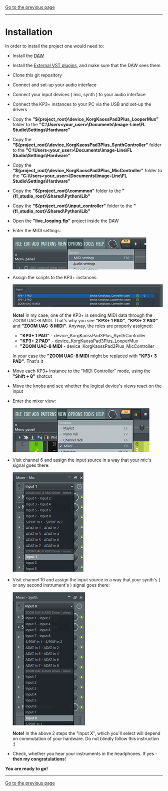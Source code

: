 [Go to the previous page](../../README.md)

----

# Installation

In order to install the project one would need to:

- Install the [DAW](#daw)
- Install the [External VST plugins](#vst-plugins), and make sure that the DAW sees them
- Clone this git repository
- Connect and set-up your audio interface
- Connect your input devices ( mic, synth ) to your audio interface
- Connect the KP3+ instances to your PC via the USB and set-up the drivers
- Copy the **"${project_root}\device_KorgKaossPad3Plus_LooperMux"** folder to the **"C:\Users\<your_user>\Documents\Image-Line\FL Studio\Settings\Hardware"**
- Copy the **"${project_root}\device_KorgKaossPad3Plus_SynthController"** folder to the **"C:\Users\<your_user>\Documents\Image-Line\FL Studio\Settings\Hardware"**
- Copy the **"${project_root}\device_KorgKaossPad3Plus_MicController"** folder to the **"C:\Users\<your_user>\Documents\Image-Line\FL Studio\Settings\Hardware"**
- Copy the **"${project_root}\commmon"** folder to the **"{fl_studio_root}\Shared\Python\Lib"**
- Copy the **"${project_root}\input_controller"** folder to the **"{fl_studio_root}\Shared\Python\Lib"**
- Open the **"live_looping.flp"** project inside the DAW
- Enter the MIDI settings:

  ![Midi settings context menu](./resources/midi-settings-context-menu.png)

- Assign the scripts to the KP3+ instances:

  ![Midi settings](./resources/midi-settings.png)

  **Note!** In my case, one of the KP3+ is sending MIDI data through the ZOOM UAC-8 MIDI. That's why you see **"KP3+ 1 PAD"**, **"KP3+ 2 PAD"** and **"ZOOM UAC-8 MIDI"**. Anyway, the roles are properly assigned:
  
  * **"KP3+ 1 PAD"** - device_KorgKaossPad3Plus_SynthController
  * **"KP3+ 2 PAD"** - device_KorgKaossPad3Plus_LooperMux
  * **"ZOOM UAC-8 MIDI** - device_KorgKaossPad3Plus_MicController
  
  In your case the **"ZOOM UAC-8 MIDI** might be replaced with **"KP3+ 3 PAD"**. That's it

- Move each KP3+ instance to the "MIDI Controller" mode, using the **"Shift + 8"** shotcut
- Move the knobs and see whether the logical device's views react on the input
- Enter the mixer view:

  ![Mixer view context menu](./resources/mixer-view-context-menu.png)

- Visit channel 6 and assign the input source in a way that your mic's signal goes there:

  ![Mic source setting](./resources/mic-source-setting.png)

- Visit channel 10 and assign the input source in a way that your synth's ( or any second instrument's ) signal goes there:

  ![Synth source setting](./resources/synth-source-setting.png)

  **Note!** In the above 2 steps the "Input X", which you'll select will depend on commutation of your hardware. Do not blindly follow this instruction :)

- Check, whether you hear your instruments in the headphones. If yes - **then my congratulations**!

**You are ready to go!**

----

[Go to the previous page](../../README.md)